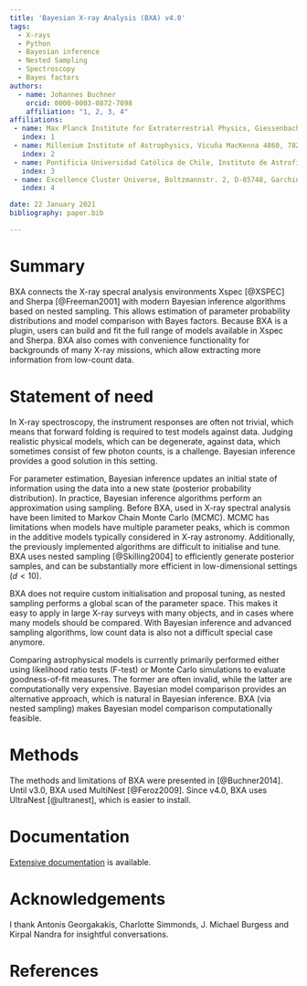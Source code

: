 ```yaml
---
title: 'Bayesian X-ray Analysis (BXA) v4.0'
tags:
  - X-rays
  - Python
  - Bayesian inference
  - Nested Sampling
  - Spectroscopy
  - Bayes factors
authors:
  - name: Johannes Buchner
    orcid: 0000-0003-0872-7098
    affiliation: "1, 2, 3, 4"
affiliations:
 - name: Max Planck Institute for Extraterrestrial Physics, Giessenbachstrasse, 85741 Garching, Germany. 
   index: 1
 - name: Millenium Institute of Astrophysics, Vicuña MacKenna 4860, 7820436 Macul, Santiago, Chile . . . 
   index: 2
 - name: Pontificia Universidad Católica de Chile, Instituto de Astrofísica, Casilla 306, Santiago 22, Chile. 
   index: 3
 - name: Excellence Cluster Universe, Boltzmannstr. 2, D-85748, Garching, Germany  
   index: 4

date: 22 January 2021
bibliography: paper.bib

---
```


# Summary

BXA connects the X-ray specral analysis environments Xspec 
[@XSPEC] and Sherpa [@Freeman2001]
with modern Bayesian inference algorithms based on nested sampling.
This allows estimation of parameter probability distributions and
model comparison with Bayes factors. Because BXA is a plugin,
users can build and fit the full range of models 
available in Xspec and Sherpa. 
BXA also comes with convenience functionality for backgrounds 
of many X-ray missions, which allow extracting more information from low-count data.

# Statement of need

In X-ray spectroscopy, the instrument responses are often not trivial,
which means that forward folding is required to test models against data.
Judging realistic physical models, which can be degenerate, 
against data, which sometimes consist of few photon counts, is a challenge.
Bayesian inference provides a good solution in this setting.

For parameter estimation, Bayesian inference updates an initial state of information 
using the data into a new state (posterior probability distribution).
In practice, Bayesian inference algorithms perform an approximation using sampling.
Before BXA, used in X-ray spectral analysis have been limited to Markov Chain Monte Carlo (MCMC).
MCMC has limitations when models have multiple parameter peaks, which is
common in the additive models typically considered in X-ray astronomy.
Additionally, the previously implemented algorithms are difficult to initialise and tune.
BXA uses nested sampling [@Skilling2004] to efficiently generate posterior samples,
and can be substantially more efficient in low-dimensional settings ($d<10$).

BXA does not require custom initialisation and proposal tuning,
as nested sampling performs a global scan of the parameter space.
This makes it easy to apply in large X-ray surveys with many objects,
and in cases where many models should be compared.
With Bayesian inference and advanced sampling algorithms,
low count data is also not a difficult special case anymore.

Comparing astrophysical models is currently primarily performed either
using likelihood ratio tests (F-test) or Monte Carlo simulations to evaluate
goodness-of-fit measures. The former are often invalid, while the latter are
computationally very expensive. Bayesian model comparison provides an
alternative approach, which is natural in Bayesian inference.
BXA (via nested sampling) makes Bayesian model comparison computationally
feasible.

# Methods

The methods and limitations of BXA were presented in [@Buchner2014].
Until v3.0, BXA used MultiNest [@Feroz2009]. Since v4.0,
BXA uses UltraNest [@ultranest], which is easier to install.

# Documentation

[Extensive documentation](https://johannesbuchner.github.io/BXA/) is available.



# Acknowledgements

I thank Antonis Georgakakis, Charlotte Simmonds, J. Michael Burgess and Kirpal Nandra
for insightful conversations.

# References
